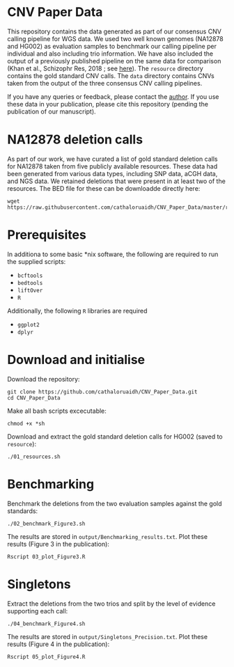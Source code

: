 # CNV Paper Data
This repository contains the data generated as part of our consensus CNV calling pipeline for WGS data. 
We used two well known genomes (NA12878 and HG002) as evaluation samples to benchmark our calling pipeline per individual and also including trio information. 
We have also included the output of a previously published pipeline on the same data for comparison (Khan et al., Schizophr Res, 2018 ; see [here](https://doi.org/10.1016/j.schres.2018.02.034)).
The `resource` directory contains the gold standard CNV calls. 
The `data` directory contains CNVs taken from the output of the three consensus CNV calling pipelines. 

If you have any queries or feedback, please contact the [author](mailto:cathalormond@gmail.com). 
If you use these data in your publication, please cite this repository (pending the publication of our manuscript). 


#  NA12878 deletion calls
As part of our work, we have curated a list of gold standard deletion calls for NA12878 taken from five publicly available resources. 
These data had been generated from various data types, including SNP data, aCGH data, and NGS data. 
We retained deletions that were present in at least two of the resources. 
The BED file for these can be downloadde directly here: 
```
wget https://raw.githubusercontent.com/cathaloruaidh/CNV_Paper_Data/master/resource/2023.5.11_NA12878_GS_STRICT_super_clean_DELs.uniq_no_Mills_chrX.bed

```


# Prerequisites
In additiona to some basic *nix software, the following are required to run the supplied scripts:
* `bcftools`
* `bedtools`
* `liftOver`
* `R`

Additionally, the following `R` libraries are required
* `ggplot2`
* `dplyr`



# Download and initialise
Download the repository:

```
git clone https://github.com/cathaloruaidh/CNV_Paper_Data.git
cd CNV_Paper_Data

```

Make all bash scripts excecutable:
```
chmod +x *sh

```

Download and extract the gold standard deletion calls for HG002 (saved to `resource`): 
```
./01_resources.sh

```


# Benchmarking
Benchmark the deletions from the two evaluation samples against the gold standards:

```
./02_benchmark_Figure3.sh

```

The results are stored in `output/Benchmarking_results.txt`. 
Plot these results (Figure 3 in the publication): 
```
Rscript 03_plot_Figure3.R

```


# Singletons
Extract the deletions from the two trios and split by the level of evidence supporting each call: 

```
./04_benchmark_Figure4.sh

```

The results are stored in `output/Singletons_Precision.txt`. 
Plot these results (Figure 4 in the publication): 
```
Rscript 05_plot_Figure4.R

```


